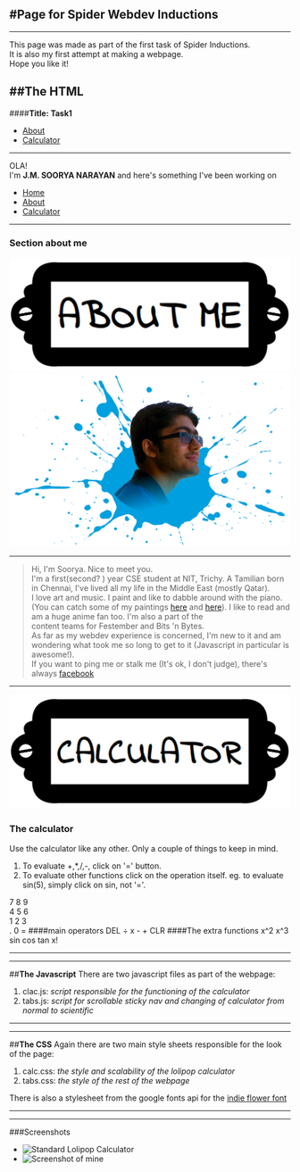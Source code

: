 #**Page for Spider Webdev Inductions**
---

---
This page was made as part of the first task of Spider Inductions.  
It is also my first attempt at making a webpage.  
Hope you like it!
 
##**The HTML**
---
####**Title: Task1**
-   [About](#about) 
-   [Calculator](#calc)

---
OLA!  
I'm **J.M. SOORYA NARAYAN** and here's something I've been working on
* [Home](#top)
* [About](#about)
* [Calculator](#calc)

---
### Section about me
![An about box](images/abt.png)  
![A picture of me](images/me.png "Only decent image of myself I could find")

---
>Hi, I'm Soorya. Nice to meet you.  
>I'm a first(second? ) year CSE student at NIT, Trichy. A Tamilian born  
in Chennai, I've lived all my life in the Middle East (mostly Qatar).  
>I love art and music. I paint and like to dabble around with the piano.  
(You can catch some of my paintings
[here](https://www.facebook.com/soorya.narayan.5/media_set?set=a.494123780598551.112245.100000027992804&type=3)
and
[here](https://www.facebook.com/soorya.narayan.5/media_set?set=a.212606398750292.55399.100000027992804&type=3)).
I like to read and am a huge anime fan too. I'm also a part of the  
content teams for Festember and Bits 'n Bytes.  
>As far as my webdev experience is concerned, I'm new to it and am  
wondering what took me so long to get to it (Javascript in particular is  
awesome!).  
>If you want to ping me or stalk me (It's ok, I don't judge), there's  
always [facebook](https://www.facebook.com/soorya.narayan.5)

---
![Title for the calculator](images/cal.png)
### The calculator
Use the calculator like any other. Only a couple of things to keep in
mind.  
1. To evaluate +,\*,/,-, click on '=' button.
2. To evaluate other functions click on the operation itself.
 eg. to evaluate sin(5), simply click on sin, not '='.

7 8 9  
4 5 6  
1 2 3  
. 0 =
####main operators
DEL ÷ x - + CLR
####The extra functions
x^2 x^3 sin cos tan x!

---

---
##**The Javascript** 
There are two javascript files as part of the webpage:
1. clac.js: _script responsible for the functioning of the calculator_
2. tabs.js: _script for scrollable sticky nav and changing of calculator from normal to scientific_

---
___
##**The CSS**
Again there are two main style sheets responsible for the look of the page:
1. calc.css: _the style and scalability of the lolipop calculator_
2. tabs.css: _the style of the rest of the webpage_

There is also a stylesheet from the google fonts api for the [indie flower font](https://www.google.com/fonts/specimen/Indie+Flower)

---

---
###Screenshots
* ![Standard Lolipop Calculator](http://s1.postimg.org/co6i24o2n/Screenshot_2015_05_15_12_32_52.png=)
* ![Screenshot of mine](https://github.com/SooryaN/SooryaN.github.io/blob/master/images/MyCalc.png)
